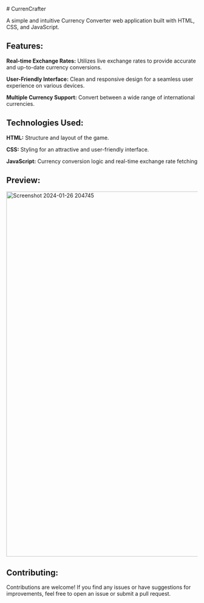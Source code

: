 ﻿﻿# CurrenCrafter
<p>A simple and intuitive Currency Converter web application built with HTML, CSS, and JavaScript.</p>

<h2>Features:</h2>
<p><b>Real-time Exchange Rates:</b> Utilizes live exchange rates to provide accurate and up-to-date currency conversions.</p>
<p><b>User-Friendly Interface:</b> Clean and responsive design for a seamless user experience on various devices.</p>
<p><b>Multiple Currency Support:</b> Convert between a wide range of international currencies.</p>

<h2>Technologies Used:</h2>
<p><b>HTML:</b> Structure and layout of the game.</p>
<p><b>CSS:</b> Styling for an attractive and user-friendly interface.</p>
<p><b>JavaScript:</b> Currency conversion logic and real-time exchange rate fetching</p>

<h2>Preview:</h2>
<img width="960" alt="Screenshot 2024-01-26 204745" src="https://github.com/Deepanshi1523/CurrenCrafter/assets/104934054/b19fe893-bd72-4e32-bfc1-ccd3a88adcdb">

<h2>Contributing:</h2>
<p>Contributions are welcome! If you find any issues or have suggestions for improvements, feel free to open an issue or submit a pull request.</p>
